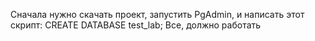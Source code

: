 Сначала нужно скачать проект, запустить PgAdmin, и написать этот скрипт:
CREATE DATABASE test_lab;
Все, должно работать

